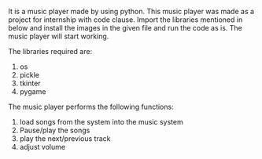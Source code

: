 It is a music player made by using python. This music player was made as a project for internship with code clause. Import the libraries mentioned in below and install the images in the given file and run the code as is. The music player will start working.

The libraries required are:
1. os
2. pickle
3. tkinter
4. pygame

The music player performs the following functions:
1. load songs from the system into the music system
2. Pause/play the songs
3. play the next/previous track
4. adjust volume


